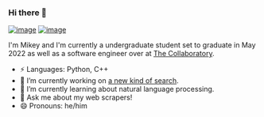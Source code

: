 ### Hi there 👋

[![image](https://img.shields.io/badge/LinkedIn-0077B5?style=for-the-badge&logo=linkedin&logoColor=white)](https://www.linkedin.com/in/michael-brown-26a274166/)
[![image](https://img.shields.io/badge/Gmail-D14836?style=for-the-badge&logo=gmail&logoColor=white)](mailto:freecode.git@gmail.com)


I'm Mikey and I'm currently a undergraduate student set to graduate in May 2022 as well as a software engineer over at [The Collaboratory](https://thecollaboratory.ai/collaboratory/).

-  ⚡ Languages: Python, C++
- 🔭 I’m currently working on [a new kind of search](https://thecollaboratory.ai/collaboratory/about-us).
- 🌱 I’m currently learning about natural language processing.
- 💬 Ask me about my web scrapers!
- 😄 Pronouns: he/him

<!--
**mikebrownie/mikebrownie** is a ✨ _special_ ✨ repository because its `README.md` (this file) appears on your GitHub profile.

Here are some ideas to get you started:

- 🔭 I’m currently working on ...
- 🌱 I’m currently learning ...
- 👯 I’m looking to collaborate on ...
- 🤔 I’m looking for help with ...
- 💬 Ask me about ...
- 📫 How to reach me: ...
- 😄 Pronouns: ...
- ⚡ Fun fact: ...
-->
